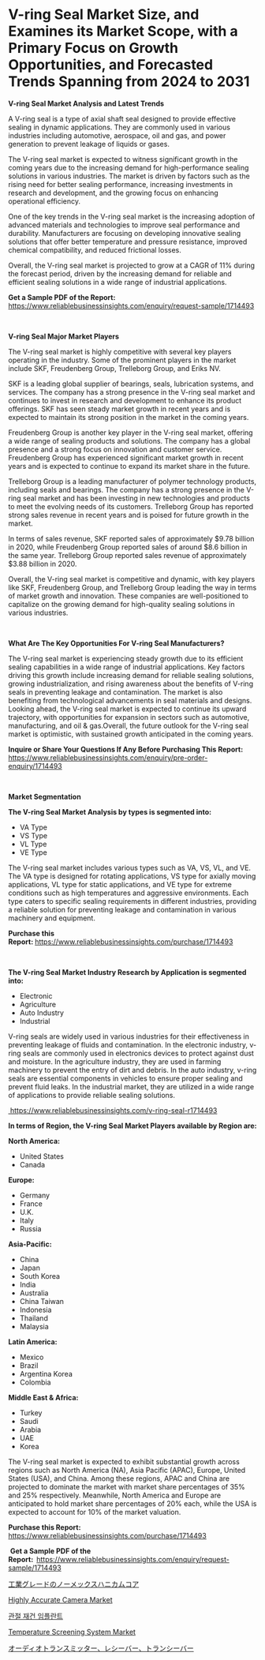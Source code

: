 <p><h1>V-ring Seal Market Size, and Examines its Market Scope, with a Primary Focus on Growth Opportunities, and Forecasted Trends Spanning from 2024 to 2031</h1></p><p><strong>V-ring Seal Market Analysis and Latest Trends</strong></p>
<p><p>A V-ring seal is a type of axial shaft seal designed to provide effective sealing in dynamic applications. They are commonly used in various industries including automotive, aerospace, oil and gas, and power generation to prevent leakage of liquids or gases.</p><p>The V-ring seal market is expected to witness significant growth in the coming years due to the increasing demand for high-performance sealing solutions in various industries. The market is driven by factors such as the rising need for better sealing performance, increasing investments in research and development, and the growing focus on enhancing operational efficiency.</p><p>One of the key trends in the V-ring seal market is the increasing adoption of advanced materials and technologies to improve seal performance and durability. Manufacturers are focusing on developing innovative sealing solutions that offer better temperature and pressure resistance, improved chemical compatibility, and reduced frictional losses.</p><p>Overall, the V-ring seal market is projected to grow at a CAGR of 11% during the forecast period, driven by the increasing demand for reliable and efficient sealing solutions in a wide range of industrial applications.</p></p>
<p><strong>Get a Sample PDF of the Report:&nbsp;</strong> <a href="https://www.reliablebusinessinsights.com/enquiry/request-sample/1714493">https://www.reliablebusinessinsights.com/enquiry/request-sample/1714493</a></p>
<p>&nbsp;</p>
<p><strong>V-ring Seal Major Market Players</strong></p>
<p><p>The V-ring seal market is highly competitive with several key players operating in the industry. Some of the prominent players in the market include SKF, Freudenberg Group, Trelleborg Group, and Eriks NV.</p><p>SKF is a leading global supplier of bearings, seals, lubrication systems, and services. The company has a strong presence in the V-ring seal market and continues to invest in research and development to enhance its product offerings. SKF has seen steady market growth in recent years and is expected to maintain its strong position in the market in the coming years.</p><p>Freudenberg Group is another key player in the V-ring seal market, offering a wide range of sealing products and solutions. The company has a global presence and a strong focus on innovation and customer service. Freudenberg Group has experienced significant market growth in recent years and is expected to continue to expand its market share in the future.</p><p>Trelleborg Group is a leading manufacturer of polymer technology products, including seals and bearings. The company has a strong presence in the V-ring seal market and has been investing in new technologies and products to meet the evolving needs of its customers. Trelleborg Group has reported strong sales revenue in recent years and is poised for future growth in the market.</p><p>In terms of sales revenue, SKF reported sales of approximately $9.78 billion in 2020, while Freudenberg Group reported sales of around $8.6 billion in the same year. Trelleborg Group reported sales revenue of approximately $3.88 billion in 2020.</p><p>Overall, the V-ring seal market is competitive and dynamic, with key players like SKF, Freudenberg Group, and Trelleborg Group leading the way in terms of market growth and innovation. These companies are well-positioned to capitalize on the growing demand for high-quality sealing solutions in various industries.</p></p>
<p>&nbsp;</p>
<p><strong>What Are The Key Opportunities For V-ring Seal Manufacturers?</strong></p>
<p><p>The V-ring seal market is experiencing steady growth due to its efficient sealing capabilities in a wide range of industrial applications. Key factors driving this growth include increasing demand for reliable sealing solutions, growing industrialization, and rising awareness about the benefits of V-ring seals in preventing leakage and contamination. The market is also benefiting from technological advancements in seal materials and designs. Looking ahead, the V-ring seal market is expected to continue its upward trajectory, with opportunities for expansion in sectors such as automotive, manufacturing, and oil & gas.Overall, the future outlook for the V-ring seal market is optimistic, with sustained growth anticipated in the coming years.</p></p>
<p><strong>Inquire or Share Your Questions If Any Before Purchasing This Report:</strong> <a href="https://www.reliablebusinessinsights.com/enquiry/pre-order-enquiry/1714493">https://www.reliablebusinessinsights.com/enquiry/pre-order-enquiry/1714493</a></p>
<p>&nbsp;</p>
<p><strong>Market Segmentation</strong></p>
<p><strong>The V-ring Seal Market Analysis by types is segmented into:</strong></p>
<p><ul><li>VA Type</li><li>VS Type</li><li>VL Type</li><li>VE Type</li></ul></p>
<p><p>The V-ring seal market includes various types such as VA, VS, VL, and VE. The VA type is designed for rotating applications, VS type for axially moving applications, VL type for static applications, and VE type for extreme conditions such as high temperatures and aggressive environments. Each type caters to specific sealing requirements in different industries, providing a reliable solution for preventing leakage and contamination in various machinery and equipment.</p></p>
<p><strong>Purchase this Report:&nbsp;</strong><a href="https://www.reliablebusinessinsights.com/purchase/1714493">https://www.reliablebusinessinsights.com/purchase/1714493</a></p>
<p>&nbsp;</p>
<p><strong>The V-ring Seal Market Industry Research by Application is segmented into:</strong></p>
<p><ul><li>Electronic</li><li>Agriculture</li><li>Auto Industry</li><li>Industrial</li></ul></p>
<p><p>V-ring seals are widely used in various industries for their effectiveness in preventing leakage of fluids and contamination. In the electronic industry, v-ring seals are commonly used in electronics devices to protect against dust and moisture. In the agriculture industry, they are used in farming machinery to prevent the entry of dirt and debris. In the auto industry, v-ring seals are essential components in vehicles to ensure proper sealing and prevent fluid leaks. In the industrial market, they are utilized in a wide range of applications to provide reliable sealing solutions.</p></p>
<p><a href="https://www.reliablebusinessinsights.com/v-ring-seal-r1714493">&nbsp;https://www.reliablebusinessinsights.com/v-ring-seal-r1714493</a></p>
<p><strong>In terms of Region, the V-ring Seal Market Players available by Region are:</strong></p>
<p>
    <p> <strong> North America: </strong>
        <ul>
            <li>United States</li>
            <li>Canada</li>
        </ul>
        </p> 
    <p> <strong> Europe: </strong>
        <ul>
            <li>Germany</li>
            <li>France</li>
            <li>U.K.</li>
            <li>Italy</li>
            <li>Russia</li>
        </ul>
        </p> 
    <p> <strong> Asia-Pacific: </strong>
        <ul>
            <li>China</li>
            <li>Japan</li>
            <li>South Korea</li>
            <li>India</li>
            <li>Australia</li>
            <li>China Taiwan</li>
            <li>Indonesia</li>
            <li>Thailand</li>
            <li>Malaysia</li>
        </ul>
        </p> 
    <p> <strong> Latin America: </strong>
        <ul>
            <li>Mexico</li>
            <li>Brazil</li>
            <li>Argentina Korea</li>
            <li>Colombia</li>
        </ul>
        </p> 
    <p> <strong> Middle East & Africa: </strong>
        <ul>
            <li>Turkey</li>
            <li>Saudi</li>
            <li>Arabia</li>
            <li>UAE</li>
            <li>Korea</li>
        </ul>
    </p>
    </p>
<p><p>The V-ring seal market is expected to exhibit substantial growth across regions such as North America (NA), Asia Pacific (APAC), Europe, United States (USA), and China. Among these regions, APAC and China are projected to dominate the market with market share percentages of 35% and 25% respectively. Meanwhile, North America and Europe are anticipated to hold market share percentages of 20% each, while the USA is expected to account for 10% of the market valuation.</p></p>
<p><strong>Purchase this Report: </strong><a href="https://www.reliablebusinessinsights.com/purchase/1714493">https://www.reliablebusinessinsights.com/purchase/1714493</a></p>
<p>&nbsp;<strong>Get a Sample PDF of the Report:&nbsp;&nbsp;</strong><a href="https://www.reliablebusinessinsights.com/enquiry/request-sample/1714493">https://www.reliablebusinessinsights.com/enquiry/request-sample/1714493</a></p>
<p><strong></strong></p>
<p><p><a href="https://github.com/DayanaRunolfsdottir/Market-Research-Report-List-1/blob/main/3400292113361.md">工業グレードのノーメックスハニカムコア</a></p><p><a href="https://github.com/kufem1/Market-Research-Report-List-3/blob/main/highly-accurate-camera-market.md">Highly Accurate Camera Market</a></p><p><a href="https://github.com/Madalyell456456/Market-Research-Report-List-2/blob/main/2729450110808.md">관절 재건 임플란트</a></p><p><a href="https://github.com/singletonthaxterkelliehr2df/Market-Research-Report-List-2/blob/main/temperature-screening-system-market.md">Temperature Screening System Market</a></p><p><a href="https://github.com/VinceMarvin1/Market-Research-Report-List-1/blob/main/6201817113360.md">オーディオトランスミッター、レシーバー、トランシーバー</a></p></p>